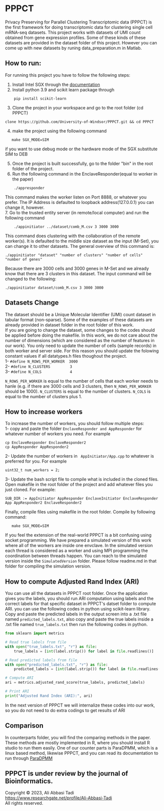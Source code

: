 # PPPCT
Privacy Preserving for Parallel Clustering Transcriptomic data (PPPCT) is the first framework for doing transcriptomic data for clustering single cell mRNA-seq datasets. 
This project works with datasets of UMI count obtained from gene expression profiles. Some of these kinds of these datasets are provided in the dataset folder of this project. However you can come up with new datasets by runing data_preparation.m in Matlab. 

## How to run:
For running this project you have to follow the following steps:
1. Install Intel SGX through the [documentation](https://github.com/intel/linux-sgx) <br/>
2. Install python 3.9 and scikit learn package through <br/>

```
    pip install scikit-learn
```

3. Clone the project in your workspace and go to the root folder (cd PPPCT)

```
clone https://github.com/University-of-Windsor/PPPCT.git && cd PPPCT
```

4. make the project using the following command

```
   make SGX_MODE=SIM 
```

if you want to use debug mode or the hardware mode of the SGX substitute SIM to DEB <br/>

5. Once the project is built successfully, go to the folder "bin" in the root folder of the project. 
6. Run the following command in the EnclaveResponder(equal to worker in the paper)<br/>

```
    ./appresponder
```

This command makes the worker listen on Port 8888, or whatever you prefer. The IP Address is defaulted to loopback address(127.0.0.1) you can change it, however.<br/>
7. Go to the trusted entity server (in remote/local computer) and run the following command <br/>

```
    ./appinitiator ../dataset/comb_M.csv 3 3000 3000 
```

This command does clustering with the collaboration of the remote worker(s). It is defaulted to the middle size dataset as the input (M-Set), you can change it to other datasets. The general overview of this command is: <br/>

```
./appinitiator "dataset" "number of clusters" "number of cells" "number of genes" 
```

Because there are 3000 cells and 3000 genes in M-Set and we already know that there are 3 clusters in this dataset. The input command will be changed to the following:

```
./appinitiator dataset/comb_M.csv 3 3000 3000 
```

## Datasets Change
The dataset should be a Unique Molecular Identifier (UMI) count dataset in tabular format (non-sparse). Some of the examples of these datasets are already provided in dataset folder in the root folder of this work. <br/>
If you are going to change the dataset, some changes to the codes should be applied before doing the makefile. In this work, we do not care about the number of dimensions (which are considered as the number of features in our work). You only need to update the number of cells (sample records) in both worker and server side. For this reason you should update the folowing constant values if all datatypes.h files thoughout the project. 
<br>
1- ```#define N_ROWS_PER_WORKER  3000```   <br/>
2- ```#define N_CLUSTERS         3```      <br/>
3- ```#define N_COLS             4```      <br/>

```N_ROWS_PER_WORKER``` is equal to the number of cells that each worker needs to hanle (e.g. if there are 3000 cells and 3 clusters, then ```N_ROWS_PER_WORKER ``` should be 1000). ```N_CLUSTERS``` is equal to the number of clusters. ```N_COLS``` is equal to the number of clusters plus 1.

## How to increase workers
To increase the number of workers, you should follow multiple steps: <br/>
1- copy and paste the folder ```EnclaveResponder and AppResponder``` for whatever number of workers you need. For example

``` 
cp EnclaveResponder EnclaveResponder2
cp AppResponder AppResponder2
``` 

2- Update the number of workers in ``` AppInitiator/App.cpp``` to whatever is preferred for you. For example

``` 
uint32_t num_workers = 2;
``` 
3- Update the bash script file to compile what is included in the cloned files. Open makefile in the root folder of the project and add whatever files you just cloned. For example: <br/>
```
SUB_DIR := AppInitiator AppResponder EnclaveInitiator EnclaveResponder App AppResponder2 EnclaveResponder2 
```
Finally, compile files using makefile in the root folder. Compile by following command:
```
   make SGX_MODE=SIM 
```
If you feel the extension of the real-world PPPCT is a bit confusing using socket programming. We have prepared a simulated version of this work where all of the workers are inside one envclave. In the simulated version each thread is considered as a worker and using MPI programming the coordination between threads happen. You can reach to the simulated version inside the ```SimulatedVersion``` folder. Please follow readme.md in that folder for compiling the simulation version. 

## How to compute Adjusted Rand Index (ARI)
You can use all the datasets in PPPCT root folder.
Once the application gives you the labels, you should run ARI computation using labels and the correct labels for that specific dataset in PPPCT's datset folder to compute ARI. you can use the following codes in python using scikit-learn library. Copy and paste the predicted labels in the output screen into a .txt file named ```predicted_labels.txt```, also copy and paste the true labels inside a .txt file named ```true_labels.txt``` then run the following codes in python.

```python
from sklearn import metrics

# Read true labels from file
with open("true_labels.txt", "r") as file:
    true_labels = [int(label.strip()) for label in file.readlines()]

# Read predicted labels from file
with open("predicted_labels.txt", "r") as file:
    predicted_labels = [int(label.strip()) for label in file.readlines()]

# Compute ARI
ari = metrics.adjusted_rand_score(true_labels, predicted_labels)

# Print ARI
print("Adjusted Rand Index (ARI):", ari)
```
In the next version of PPPCT we will internalize these codes into our work, so you do not need to do extra codings to get results of ARI <br/>

## Comparison
In counterparts folder, you will find the comparing methods in the paper. These methods are mostly implemented in R, where you should install R studio to run them easily. One of our counter parts is ParaDPMM, which is a linux based method, likewise PPPCT, and you can read its documentation to run through [ParaDPMM](https://github.com/tiehangd/Para_DPMM)


## PPPCT is under review by the journal of Bioinformatics. 

Copyright © 2023, Ali Abbasi Tadi <br/>
https://www.researchgate.net/profile/Ali-Abbasi-Tadi <br/>
All rights reserved.

